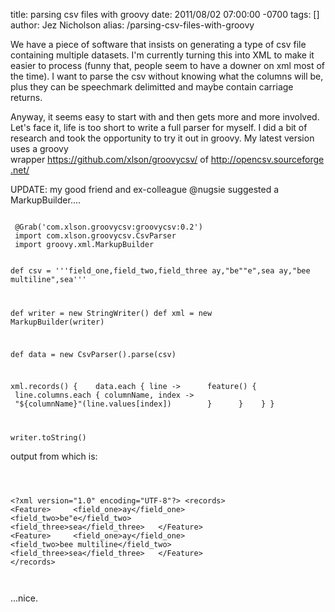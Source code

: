 title: parsing csv files with groovy
date: 2011/08/02 07:00:00 -0700
tags: []
author: Jez Nicholson
alias: /parsing-csv-files-with-groovy

<p>We have a piece of software that insists on generating a type of csv file containing multiple datasets. I'm currently turning this into XML to make it easier to process (funny that, people seem to have a downer on xml most of the time). I want to parse the csv without knowing what the columns will be, plus they can be speechmark delimitted and maybe contain carriage returns.</p>
<p>Anyway, it seems easy to start with and then gets more and more involved. Let's face it, life is too short to write a full parser for myself. I did a bit of research and took the opportunity to try it out in groovy. My latest version uses a groovy wrapper&nbsp;<a href="https://github.com/xlson/groovycsv/">https://github.com/xlson/groovycsv/</a>&nbsp;of&nbsp;<a href="http://opencsv.sourceforge.net/">http://opencsv.sourceforge.net/</a></p>
<p>UPDATE: my good friend and ex-colleague @nugsie suggested a MarkupBuilder....</p>
<p><code>
 @Grab('com.xlson.groovycsv:groovycsv:0.2')
 import com.xlson.groovycsv.CsvParser
 import groovy.xml.MarkupBuilder
 
 def csv = '''field_one,field_two,field_three
 ay,"be""e",sea
 ay,"bee
 multiline",sea'''
 
 def writer = new StringWriter()
 def xml = new MarkupBuilder(writer)
 
 def data = new CsvParser().parse(csv)
 
 xml.records() {
&nbsp; &nbsp;data.each { line -&gt;
&nbsp; &nbsp; &nbsp;feature() {
&nbsp; &nbsp; &nbsp; &nbsp;line.columns.each { columnName, index -&gt;
&nbsp; &nbsp; &nbsp; &nbsp; &nbsp;"${columnName}"(line.values[index])
&nbsp; &nbsp; &nbsp; &nbsp;}
&nbsp; &nbsp; &nbsp;}
&nbsp; &nbsp;}
 }
 
 writer.toString()
 </code></p>
<p>output from which is:</p>
<p><code>


&lt;?xml version="1.0" encoding="UTF-8"?&gt;
 &lt;records&gt;
 &nbsp; &lt;Feature&gt;
 &nbsp; &nbsp; &lt;field_one&gt;ay&lt;/field_one&gt;
 &nbsp; &nbsp; &lt;field_two&gt;be"e&lt;/field_two&gt;
 &nbsp; &nbsp; &lt;field_three&gt;sea&lt;/field_three&gt;
 &nbsp; &lt;/Feature&gt;
 &nbsp; &lt;Feature&gt;
 &nbsp; &nbsp; &lt;field_one&gt;ay&lt;/field_one&gt;
 &nbsp; &nbsp; &lt;field_two&gt;bee
 multiline&lt;/field_two&gt;
 &nbsp; &nbsp; &lt;field_three&gt;sea&lt;/field_three&gt;
 &nbsp; &lt;/Feature&gt;
 &lt;/records&gt;


</code></p>
<p>...nice.</p>
<p>&nbsp;</p>
